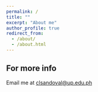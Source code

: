 ```yaml
---
permalink: /
title: ""
excerpt: "About me"
author_profile: true
redirect_from: 
  - /about/
  - /about.html
---
```


For more info
------
Email me at clsandoval@up.edu.ph
